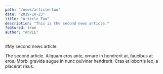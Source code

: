 ```yaml
---
path: "/news/article-two"
date: "2019-10-23"
title: "Article Two"
description: "This is the second news article."
featured: true
author: "AnVIL"
---
```


#My second news article.

The second article. Aliquam eros ante, ornare in hendrerit at, faucibus at eros. Morbi gravida augue in nunc pulvinar hendrerit. Cras et lobortis leo, a placerat risus.
